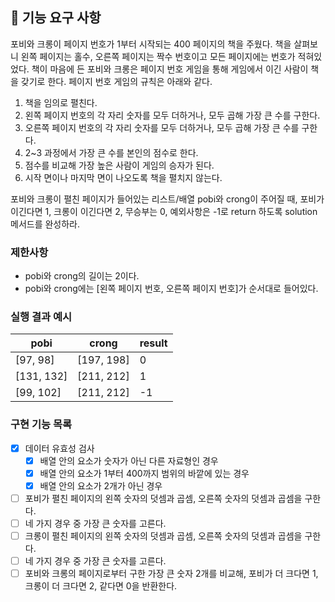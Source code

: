 ## 🚀 기능 요구 사항

포비와 크롱이 페이지 번호가 1부터 시작되는 400 페이지의 책을 주웠다. 책을 살펴보니 왼쪽 페이지는 홀수, 오른쪽 페이지는 짝수 번호이고 모든 페이지에는 번호가 적혀있었다. 책이 마음에 든 포비와 크롱은 페이지 번호 게임을 통해 게임에서 이긴 사람이 책을 갖기로 한다. 페이지 번호 게임의 규칙은 아래와 같다.

1. 책을 임의로 펼친다.
2. 왼쪽 페이지 번호의 각 자리 숫자를 모두 더하거나, 모두 곱해 가장 큰 수를 구한다.
3. 오른쪽 페이지 번호의 각 자리 숫자를 모두 더하거나, 모두 곱해 가장 큰 수를 구한다.
4. 2~3 과정에서 가장 큰 수를 본인의 점수로 한다.
5. 점수를 비교해 가장 높은 사람이 게임의 승자가 된다.
6. 시작 면이나 마지막 면이 나오도록 책을 펼치지 않는다.

포비와 크롱이 펼친 페이지가 들어있는 리스트/배열 pobi와 crong이 주어질 때, 포비가 이긴다면 1, 크롱이 이긴다면 2, 무승부는 0, 예외사항은 -1로 return 하도록 solution 메서드를 완성하라.

### 제한사항

- pobi와 crong의 길이는 2이다.
- pobi와 crong에는 [왼쪽 페이지 번호, 오른쪽 페이지 번호]가 순서대로 들어있다.

### 실행 결과 예시

| pobi | crong | result |
| --- | --- | --- |
| [97, 98] | [197, 198] | 0 |
| [131, 132] | [211, 212] | 1 |
| [99, 102] | [211, 212] | -1 |

### 구현 기능 목록
- [x] 데이터 유효성 검사
  - [x] 배열 안의 요소가 숫자가 아닌 다른 자료형인 경우
  - [x] 배열 안의 요소가 1부터 400까지 범위의 바깥에 있는 경우
  - [x] 배열 안의 요소가 2개가 아닌 경우
- [ ] 포비가 펼친 페이지의 왼쪽 숫자의 덧셈과 곱셈, 오른쪽 숫자의 덧셈과 곱셈을 구한다. 
- [ ] 네 가지 경우 중 가장 큰 숫자를 고른다. 
- [ ] 크롱이 펼친 페이지의 왼쪽 숫자의 덧셈과 곱셈, 오른쪽 숫자의 덧셈과 곱셈을 구한다.
- [ ] 네 가지 경우 중 가장 큰 숫자를 고른다. 
- [ ] 포비와 크롱의 페이지로부터 구한 가장 큰 숫자 2개를 비교해, 포비가 더 크다면 1, 크롱이 더 크다면 2, 같다면 0을 반환한다.